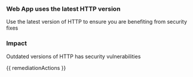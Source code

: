 
### Web App uses the latest HTTP version

Use the latest version of HTTP to ensure you are benefiting from security fixes

### Impact
Outdated versions of HTTP has security vulnerabilities

<!-- DO NOT CHANGE -->
{{ remediationActions }}

